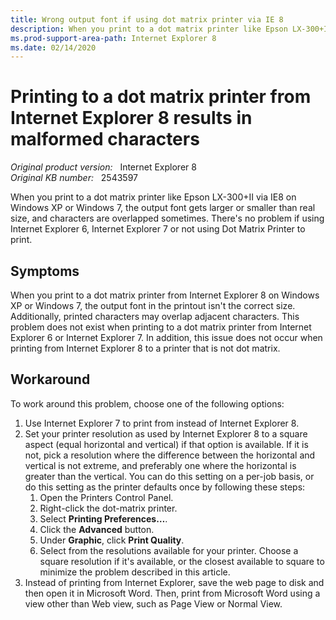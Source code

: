 ```yaml
---
title: Wrong output font if using dot matrix printer via IE 8
description: When you print to a dot matrix printer like Epson LX-300+II via IE8 on Windows XP or Windows 7, the output font gets larger or smaller than real size, and characters are overlapped sometimes. There's no problem if using IE6/7 or not using Dot Matrix Printer to print.
ms.prod-support-area-path: Internet Explorer 8
ms.date: 02/14/2020
---
```

# Printing to a dot matrix printer from Internet Explorer 8 results in malformed characters 

_Original product version:_ &nbsp; Internet Explorer 8  
_Original KB number:_ &nbsp; 2543597

When you print to a dot matrix printer like Epson LX-300+II via IE8 on Windows XP or Windows 7, the output font gets larger or smaller than real size, and characters are overlapped sometimes. There's no problem if using Internet Explorer 6, Internet Explorer 7 or not using Dot Matrix Printer to print.

## Symptoms

When you print to a dot matrix printer from Internet Explorer 8 on Windows XP or Windows 7, the output font in the printout isn't the correct size. Additionally, printed characters may overlap adjacent characters. This problem does not exist when printing to a dot matrix printer from Internet Explorer 6 or Internet Explorer 7. In addition, this issue does not occur when printing from Internet Explorer 8 to a printer that is not dot matrix.

## Workaround

To work around this problem, choose one of the following options:  

1. Use Internet Explorer 7 to print from instead of Internet Explorer 8. 
2. Set your printer resolution as used by Internet Explorer 8 to a square aspect (equal horizontal and vertical) if that option is available. If it is not, pick a resolution where the difference between the horizontal and vertical is not extreme, and preferably one where the horizontal is 
greater than the vertical. You can do this setting on a per-job basis, or do this setting as the printer defaults once by following these steps:
   1. Open the Printers Control Panel.
   2. Right-click the dot-matrix printer.
   3. Select **Printing Preferences…**.
   4. Click the **Advanced** button.
   5. Under **Graphic**, click **Print Quality**.
   6. Select from the resolutions available for your printer. Choose a square resolution if it's available, or the closest available to square to minimize the problem described in this article.
3. Instead of printing from Internet Explorer, save the web page to disk and then open it in Microsoft Word. Then, print from Microsoft Word using a view other than Web view, such as Page View or Normal View.
